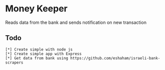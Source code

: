 # Money Keeper

Reads data from the bank and sends notification on new transaction

## Todo

    [*] Create simple with node js
    [*] Create simple app with Express
    [*] Get data from bank using https://github.com/eshaham/israeli-bank-scrapers
